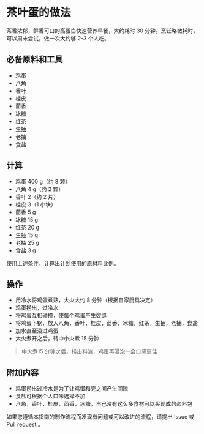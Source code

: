 # 茶叶蛋的做法

茶香浓郁，鲜香可口的高蛋白快速营养早餐，大约耗时 30 分钟。烹饪略微耗时，可以周末尝试，做一次大约够 2-3 个人吃。

## 必备原料和工具

- 鸡蛋
- 八角
- 香叶
- 桂皮
- 茴香
- 冰糖
- 红茶
- 生抽
- 老抽
- 食盐

## 计算

- 鸡蛋 400 g（约 8 颗）
- 八角 4 g（约 2 颗）
- 香叶 2（约 2 片）
- 桂皮 3（1 小块）
- 茴香 5 g
- 冰糖 15 g
- 红茶 20 g
- 生抽 15 g
- 老抽 25 g
- 食盐 3 g

使用上述条件，计算出计划使用的原材料比例。

## 操作

- 用冷水将鸡蛋煮熟，大火大约 8 分钟（根据自家厨具决定）
- 鸡蛋捞出，过冷水
- 将鸡蛋互相碰撞，使每个鸡蛋产生裂缝
- 将鸡蛋下锅，放入八角，香叶，桂皮，茴香，冰糖，红茶，生抽，老抽，食盐
- 加水直至没过鸡蛋
- 大火煮开之后，转中小火煮 15 分钟

> 中火煮15 分钟之后，捞出料渣，鸡蛋再浸泡一会口感更佳

## 附加内容

- 鸡蛋捞出过冷水是为了让鸡蛋和壳之间产生间隙
- 食盐可根据个人口味选择不加
- 八角，香叶，桂皮，茴香，冰糖，自己没有这么多食材可以买现成的卤料包

如果您遵循本指南的制作流程而发现有问题或可以改进的流程，请提出 Issue 或 Pull request 。
